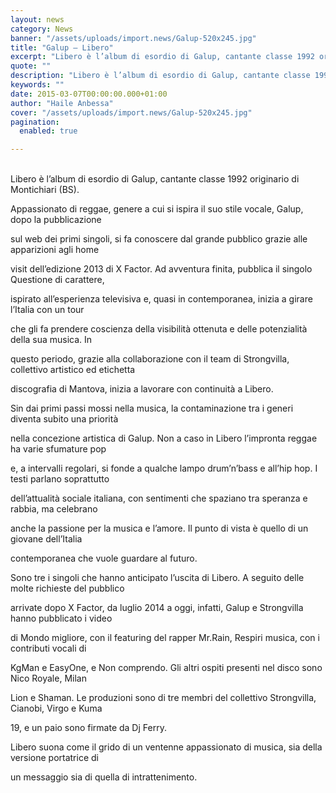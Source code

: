 ```yaml
---
layout: news
category: News
banner: "/assets/uploads/import.news/Galup-520x245.jpg"
title: "Galup – Libero"
excerpt: "Libero è l’album di esordio di Galup, cantante classe 1992 originario di Montichiari (BS). Appassionato di reggae, genere a cui si ispira il suo stile vocale, Galup, dopo la pubblicazione sul web dei primi singoli, si fa conoscere dal grande pubblico grazie alle apparizioni agli home visit dell’edizione 2013 di X Factor. Ad avventura finita, [&hellip"
quote: ""
description: "Libero è l’album di esordio di Galup, cantante classe 1992 originario di Montichiari (BS). Appassionato di reggae, genere a cui si ispira il suo stile vocale, Galup, dopo la pubblicazione sul web dei primi singoli, si fa conoscere dal grande pubblico grazie alle apparizioni agli home visit dell’edizione 2013 di X Factor. Ad avventura finita, [&hellip"
keywords: ""
date: 2015-03-07T00:00:00.000+01:00
author: "Haile Anbessa"
cover: "/assets/uploads/import.news/Galup-520x245.jpg"
pagination:
  enabled: true

---
```


[](https://hotmc.com/wp-content/uploads/2015/03/Galup-520x245.jpg)  
Libero è l’album di esordio di Galup, cantante classe 1992 originario di Montichiari (BS).

Appassionato di reggae, genere a cui si ispira il suo stile vocale, Galup, dopo la pubblicazione

sul web dei primi singoli, si fa conoscere dal grande pubblico grazie alle apparizioni agli home

visit dell’edizione 2013 di X Factor. Ad avventura finita, pubblica il singolo Questione di carattere,

ispirato all’esperienza televisiva e, quasi in contemporanea, inizia a girare l’Italia con un tour

che gli fa prendere coscienza della visibilità ottenuta e delle potenzialità della sua musica. In

questo periodo, grazie alla collaborazione con il team di Strongvilla, collettivo artistico ed etichetta

discografia di Mantova, inizia a lavorare con continuità a Libero.

Sin dai primi passi mossi nella musica, la contaminazione tra i generi diventa subito una priorità

nella concezione artistica di Galup. Non a caso in Libero l’impronta reggae ha varie sfumature pop

e, a intervalli regolari, si fonde a qualche lampo drum’n’bass e all’hip hop. I testi parlano soprattutto

dell’attualità sociale italiana, con sentimenti che spaziano tra speranza e rabbia, ma celebrano

anche la passione per la musica e l’amore. Il punto di vista è quello di un giovane dell’Italia

contemporanea che vuole guardare al futuro.

Sono tre i singoli che hanno anticipato l’uscita di Libero. A seguito delle molte richieste del pubblico

arrivate dopo X Factor, da luglio 2014 a oggi, infatti, Galup e Strongvilla hanno pubblicato i video

di Mondo migliore, con il featuring del rapper Mr.Rain, Respiri musica, con i contributi vocali di

KgMan e EasyOne, e Non comprendo. Gli altri ospiti presenti nel disco sono Nico Royale, Milan

Lion e Shaman. Le produzioni sono di tre membri del collettivo Strongvilla, Cianobi, Virgo e Kuma

19, e un paio sono firmate da Dj Ferry.

Libero suona come il grido di un ventenne appassionato di musica, sia della versione portatrice di

un messaggio sia di quella di intrattenimento.